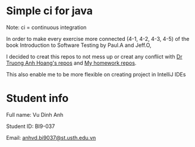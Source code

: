 # Simple ci for java

Note: ci = continuous integration 

In order to make every exercise more connected (4-1, 4-2, 4-3, 4-5) of the book Introduction to Software Testing by Paul.A and Jeff.O,

I decided to creat this repos to not mess up or creat any conflict with [Dr Truong Anh Hoang's repos](https://github.com/truonganhhoang/Software-Testing-2020-USTH) and [My homework repos](https://github.com/dinhanhx/Software-Testing-2020-USTH).

This also enable me to be more flexible on creating project in IntelliJ IDEs

# Student info

Full name: Vu Dinh Anh

Student ID: BI9-037

Email: anhvd.bi9037@st.usth.edu.vn
